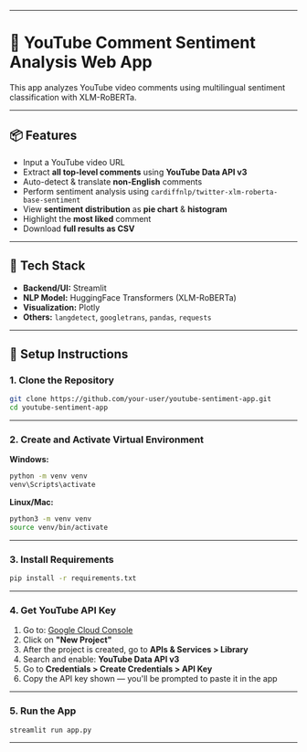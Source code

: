

---

# 🎥 YouTube Comment Sentiment Analysis Web App

This app analyzes YouTube video comments using multilingual sentiment classification with XLM-RoBERTa.

---

## 📦 Features

* Input a YouTube video URL
* Extract **all top-level comments** using **YouTube Data API v3**
* Auto-detect & translate **non-English** comments
* Perform sentiment analysis using `cardiffnlp/twitter-xlm-roberta-base-sentiment`
* View **sentiment distribution** as **pie chart** & **histogram**
* Highlight the **most liked** comment
* Download **full results as CSV**

---

## 🔧 Tech Stack

* **Backend/UI:** Streamlit
* **NLP Model:** HuggingFace Transformers (XLM-RoBERTa)
* **Visualization:** Plotly
* **Others:** `langdetect`, `googletrans`, `pandas`, `requests`

---

## 🚀 Setup Instructions

### 1. Clone the Repository

```bash
git clone https://github.com/your-user/youtube-sentiment-app.git
cd youtube-sentiment-app
```

---

### 2. Create and Activate Virtual Environment

**Windows:**

```bash
python -m venv venv
venv\Scripts\activate
```

**Linux/Mac:**

```bash
python3 -m venv venv
source venv/bin/activate
```

---

### 3. Install Requirements

```bash
pip install -r requirements.txt
```

---

### 4. Get YouTube API Key

1. Go to: [Google Cloud Console](https://console.developers.google.com/)
2. Click on **"New Project"**
3. After the project is created, go to **APIs & Services > Library**
4. Search and enable: **YouTube Data API v3**
5. Go to **Credentials > Create Credentials > API Key**
6. Copy the API key shown — you'll be prompted to paste it in the app

---

### 5. Run the App

```bash
streamlit run app.py
```

---

